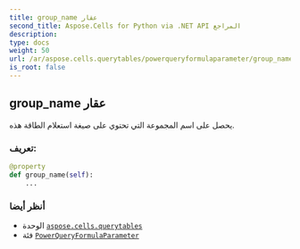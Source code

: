 ```yaml
---
title: group_name عقار
second_title: Aspose.Cells for Python via .NET API المراجع
description:
type: docs
weight: 50
url: /ar/aspose.cells.querytables/powerqueryformulaparameter/group_name/
is_root: false
---
```

##  group_name عقار

يحصل على اسم المجموعة التي تحتوي على صيغة استعلام الطاقة هذه.
###  تعريف:
```python
@property
def group_name(self):
    ...
```

###  أنظر أيضا
* الوحدة [`aspose.cells.querytables`](../../)
* فئة [`PowerQueryFormulaParameter`](/cells/python-net/ar/aspose.cells.querytables/powerqueryformulaparameter)
